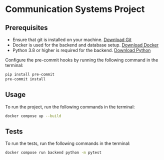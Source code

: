 # Communication Systems Project


## Prerequisites

- Ensure that git is installed on your machine. [Download Git](https://git-scm.com/downloads)
- Docker is used for the backend and database setup. [Download Docker](https://www.docker.com/products/docker-desktop)
- Python 3.8 or higher is required for the backend. [Download Python](https://www.python.org/downloads/)


Configure the pre-commit hooks by running the following command in the terminal:
```bash
pip install pre-commit
pre-commit install
```

## Usage
To run the project, run the following commands in the terminal:
```bash
docker compose up --build
```


## Tests
To run the tests, run the following commands in the terminal:
```bash
docker compose run backend python -m pytest
```

